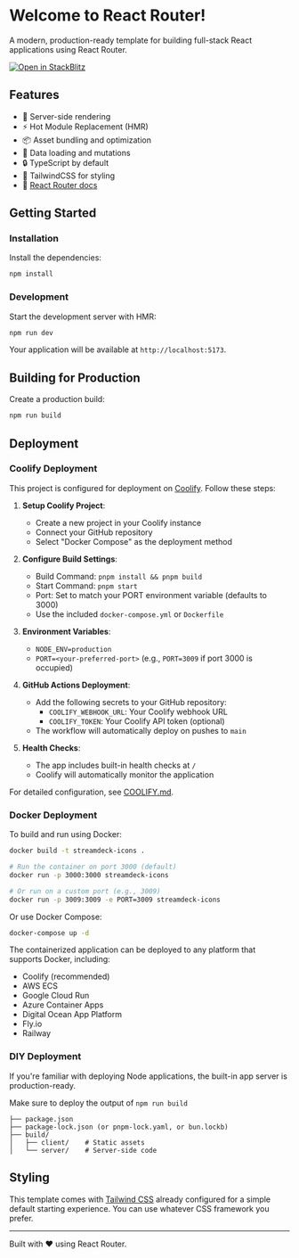 # Welcome to React Router!

A modern, production-ready template for building full-stack React applications using React Router.

[![Open in StackBlitz](https://developer.stackblitz.com/img/open_in_stackblitz.svg)](https://stackblitz.com/github/remix-run/react-router-templates/tree/main/default)

## Features

- 🚀 Server-side rendering
- ⚡️ Hot Module Replacement (HMR)
- 📦 Asset bundling and optimization
- 🔄 Data loading and mutations
- 🔒 TypeScript by default
- 🎉 TailwindCSS for styling
- 📖 [React Router docs](https://reactrouter.com/)

## Getting Started

### Installation

Install the dependencies:

```bash
npm install
```

### Development

Start the development server with HMR:

```bash
npm run dev
```

Your application will be available at `http://localhost:5173`.

## Building for Production

Create a production build:

```bash
npm run build
```

## Deployment

### Coolify Deployment

This project is configured for deployment on [Coolify](https://coolify.io). Follow these steps:

1. **Setup Coolify Project**:
   - Create a new project in your Coolify instance
   - Connect your GitHub repository
   - Select "Docker Compose" as the deployment method

2. **Configure Build Settings**:
   - Build Command: `pnpm install && pnpm build`
   - Start Command: `pnpm start`
   - Port: Set to match your PORT environment variable (defaults to 3000)
   - Use the included `docker-compose.yml` or `Dockerfile`

3. **Environment Variables**:
   - `NODE_ENV=production`
   - `PORT=<your-preferred-port>` (e.g., `PORT=3009` if port 3000 is occupied)

4. **GitHub Actions Deployment**:
   - Add the following secrets to your GitHub repository:
     - `COOLIFY_WEBHOOK_URL`: Your Coolify webhook URL
     - `COOLIFY_TOKEN`: Your Coolify API token (optional)
   - The workflow will automatically deploy on pushes to `main`

5. **Health Checks**:
   - The app includes built-in health checks at `/`
   - Coolify will automatically monitor the application

For detailed configuration, see [COOLIFY.md](./COOLIFY.md).

### Docker Deployment

To build and run using Docker:

```bash
docker build -t streamdeck-icons .

# Run the container on port 3000 (default)
docker run -p 3000:3000 streamdeck-icons

# Or run on a custom port (e.g., 3009)
docker run -p 3009:3009 -e PORT=3009 streamdeck-icons
```

Or use Docker Compose:

```bash
docker-compose up -d
```

The containerized application can be deployed to any platform that supports Docker, including:

- Coolify (recommended)
- AWS ECS
- Google Cloud Run
- Azure Container Apps
- Digital Ocean App Platform
- Fly.io
- Railway

### DIY Deployment

If you're familiar with deploying Node applications, the built-in app server is production-ready.

Make sure to deploy the output of `npm run build`

```
├── package.json
├── package-lock.json (or pnpm-lock.yaml, or bun.lockb)
├── build/
│   ├── client/    # Static assets
│   └── server/    # Server-side code
```

## Styling

This template comes with [Tailwind CSS](https://tailwindcss.com/) already configured for a simple default starting experience. You can use whatever CSS framework you prefer.

---

Built with ❤️ using React Router.
